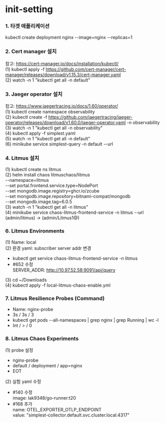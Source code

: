 # init-setting

### 1. 타겟 애플리케이션
kubectl create deployment nginx --image=nginx --replicas=1  

### 2. Cert manager 설치  
참고: https://cert-manager.io/docs/installation/kubectl/  
(1) kubectl apply -f https://github.com/cert-manager/cert-manager/releases/download/v1.15.3/cert-manager.yaml  
(2) watch -n 1 "kubectl get all -n default"  

### 3. Jaeger operator 설치
참고: https://www.jaegertracing.io/docs/1.60/operator/   
(1) kubectl create namespace observability   
(2) kubectl create -f https://github.com/jaegertracing/jaeger-operator/releases/download/v1.60.0/jaeger-operator.yaml -n observability   
(3) watch -n 1 "kubectl get all -n observability"  
(4) kubectl apply -f simplest.yaml  
(5) watch -n 1 "kubectl get all -n default"  
(6) minikube service simplest-query -n default --url   

### 4. Litmus 설치
(1) kubectl create ns litmus   
(2) helm install chaos litmuschaos/litmus \
--namespace=litmus \
--set portal.frontend.service.type=NodePort \
--set mongodb.image.registry=ghcr.io/zcube \
--set mongodb.image.repository=bitnami-compat/mongodb \
--set mongodb.image.tag=6.0.5   
(3) watch -n 1 "kubectl get all -n litmus"   
(4) minikube service chaos-litmus-frontend-service -n litmus --url    
(admin/litmus) -> (admin/Litmus1@)   

### 6. Litmus Environments
(1) Name: local   
(2) 환경 yaml: subscriber server addr 변경
- kubectl get service chaos-litmus-frontend-service -n litmus  
- #652 수정  
  SERVER_ADDR: http://10.97.52.58:9091/api/query   

(3) cd ~/Downloads   
(4) kubectl apply -f local-litmus-chaos-enable.yml   

### 7. Litmus Resilience Probes (Command)
- Name: nginx-probe   
- 3s / 3s / 3   
- kubectl get pods --all-namespaces | grep nginx | grep Running | wc -l   
- Int / > / 0   

### 8. Litmus Chaos Experiments
(1) probe 설정    
- nginx-probe   
- default / deployment / app=nginx   
- EOT   

(2) 실험 yaml 수정  
- #140 수정   
  image: lak9348/go-runner:t20   
- #168 추가   
  name: OTEL_EXPORTER_OTLP_ENDPOINT     
  value: "simplest-collector.default.svc.cluster.local:4317"      
